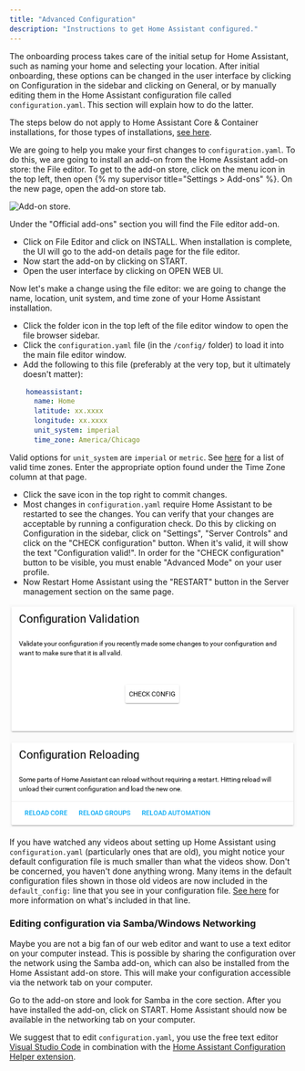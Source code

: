 ```yaml
---
title: "Advanced Configuration"
description: "Instructions to get Home Assistant configured."
---
```


The onboarding process takes care of the initial setup for Home Assistant, such as naming your home and selecting your location. After initial onboarding, these options can be changed in the user interface by clicking on Configuration in the sidebar and clicking on General, or by manually editing them in the Home Assistant configuration file called `configuration.yaml`. This section will explain how to do the latter.

<div class='note'>

The steps below do not apply to Home Assistant Core & Container installations, for those types of installations, [see here](/docs/configuration/).

</div>

We are going to help you make your first changes to `configuration.yaml`. To do this, we are going to install an add-on from the Home Assistant add-on store: the File editor. To get to the add-on store, click on the menu icon in the top left, then open {% my supervisor title="Settings > Add-ons" %}. On the new page, open the add-on store tab.

![Add-on store.](/images/hassio/screenshots/dashboard.png)

Under the "Official add-ons" section you will find the File editor add-on.

 - Click on File Editor and click on INSTALL. When installation is complete, the UI will go to the add-on details page for the file editor.
 - Now start the add-on by clicking on START.
 - Open the user interface by clicking on OPEN WEB UI.

Now let's make a change using the file editor: we are going to change the name, location, unit system, and time zone of your Home Assistant installation.

 - Click the folder icon in the top left of the file editor window to open the file browser sidebar.
 - Click the `configuration.yaml` file (in the `/config/` folder) to load it into the main file editor window.
 - Add the following to this file (preferably at the very top, but it ultimately doesn't matter):
 ```yaml
     homeassistant:
       name: Home
       latitude: xx.xxxx
       longitude: xx.xxxx
       unit_system: imperial
       time_zone: America/Chicago
  ```
<div class='note'>
 
  Valid options for `unit_system` are `imperial` or `metric`. See [here](https://timezonedb.com/time-zones) for a list of valid time zones. Enter the appropriate option found under the Time Zone column at that page.

</div>

 - Click the save icon in the top right to commit changes.
 - Most changes in `configuration.yaml` require Home Assistant to be restarted to see the changes. You can verify that your changes are acceptable by running a configuration check. Do this by clicking on Configuration in the sidebar, click on "Settings", "Server Controls" and click on the "CHECK configuration" button. When it's valid, it will show the text "Configuration valid!". In order for the "CHECK configuration" button to be visible, you must enable "Advanced Mode" on your user profile.
 - Now Restart Home Assistant using the "RESTART" button in the Server management section on the same page.

![Screenshot of the "General" page in the configuration panel.](/images/screenshots/configuration-validation.png)

<div class='note'>

  If you have watched any videos about setting up Home Assistant using `configuration.yaml` (particularly ones that are old), you might notice your default configuration file is much smaller than what the videos show. Don't be concerned, you haven't done anything wrong. Many items in the default configuration files shown in those old videos are now included in the `default_config:` line that you see in your configuration file. [See here](/integrations/default_config/) for more information on what's included in that line.

</div>

### Editing configuration via Samba/Windows Networking

Maybe you are not a big fan of our web editor and want to use a text editor on your computer instead. This is possible by sharing the configuration over the network using the Samba add-on, which can also be installed from the Home Assistant add-on store. This will make your configuration accessible via the network tab on your computer.

Go to the add-on store and look for Samba in the core section. After you have installed the add-on, click on START. Home Assistant should now be available in the networking tab on your computer.

We suggest that to edit `configuration.yaml`, you use the free text editor [Visual Studio Code](https://code.visualstudio.com/) in combination with the [Home Assistant Configuration Helper extension](https://marketplace.visualstudio.com/items?itemName=keesschollaart.vscode-home-assistant).
